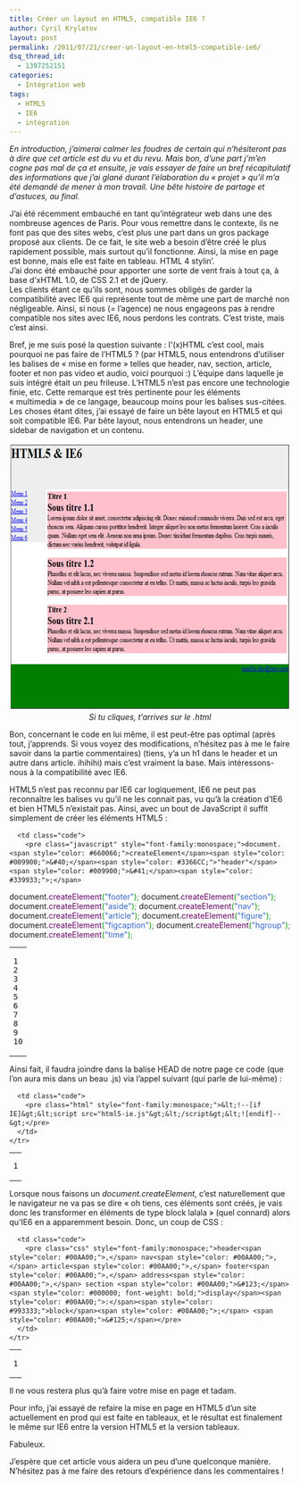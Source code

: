 ```yaml
---
title: Créer un layout en HTML5, compatible IE6 ?
author: Cyril Krylatov
layout: post
permalink: /2011/07/21/creer-un-layout-en-html5-compatible-ie6/
dsq_thread_id:
  - 1397252151
categories:
  - Intégration web
tags:
  - HTML5
  - IE6
  - intégration
---
```

*En introduction, j&rsquo;aimerai calmer les foudres de certain qui n&rsquo;hésiteront pas à dire que cet article est du vu et du revu. Mais bon, d&rsquo;une part j&rsquo;m&rsquo;en cogne pas mal de ça et ensuite, je vais essayer de faire un bref récapitulatif des informations que j&rsquo;ai glané durant l&rsquo;élaboration du &laquo;&nbsp;projet&nbsp;&raquo; qu&rsquo;il m&rsquo;a été demandé de mener à mon travail. Une bête histoire de partage et d&rsquo;astuces, au final.*

<!--more-->

J&rsquo;ai été récemment embauché en tant qu&rsquo;intégrateur web dans une des nombreuse agences de Paris. Pour vous remettre dans le contexte, ils ne font pas que des sites webs, c&rsquo;est plus une part dans un gros package proposé aux clients. De ce fait, le site web a besoin d&rsquo;être créé le plus rapidement possible, mais surtout qu&rsquo;il fonctionne. Ainsi, la mise en page est bonne, mais elle est faite en tableau. HTML 4 stylin&rsquo;.  
J&rsquo;ai donc été embauché pour apporter une sorte de vent frais à tout ça, à base d&rsquo;xHTML 1.0, de CSS 2.1 et de jQuery.  
Les clients étant ce qu&rsquo;ils sont, nous sommes obligés de garder la compatibilité avec IE6 qui représente tout de même une part de marché non négligeable. Ainsi, si nous (= l&rsquo;agence) ne nous engageons pas à rendre compatible nos sites avec IE6, nous perdons les contrats. C&rsquo;est triste, mais c&rsquo;est ainsi.

Bref, je me suis posé la question suivante : l'(x)HTML c&rsquo;est cool, mais pourquoi ne pas faire de l&rsquo;HTML5 ? (par HTML5, nous entendrons d&rsquo;utiliser les balises de &laquo;&nbsp;mise en forme&nbsp;&raquo; telles que header, nav, section, article, footer et non pas video et audio, voici pourquoi :) L&rsquo;équipe dans laquelle je suis intégré était un peu frileuse. L&rsquo;HTML5 n&rsquo;est pas encore une technologie finie, etc. Cette remarque est très pertinente pour les éléments &laquo;&nbsp;multimedia&nbsp;&raquo; de ce langage, beaucoup moins pour les balises sus-citées. Les choses étant dites, j&rsquo;ai essayé de faire un bête layout en HTML5 et qui soit compatible IE6. Par bête layout, nous entendrons un header, une sidebar de navigation et un contenu.

<p style="text-align:center;">
  <a href="http://dl.dropbox.com/u/6058285/HTML5IE6/index.html"><img src="/uploads/2011/07/HTML5IE6_1.jpg" alt="" title="HTML5IE6_1" width="640" height="480" class="alignnone size-full wp-image-132" /></a><br /><em>Si tu cliques, t&rsquo;arrives sur le .html</em>
</p>

Bon, concernant le code en lui même, il est peut-être pas optimal (après tout, j&rsquo;apprends. Si vous voyez des modifications, n&rsquo;hésitez pas à me le faire savoir dans la partie commentaires) (tiens, y&rsquo;a un h1 dans le header et un autre dans article. ihihihi) mais c&rsquo;est vraiment la base. Mais intéressons-nous à la compatibilité avec IE6.

HTML5 n&rsquo;est pas reconnu par IE6 car logiquement, IE6 ne peut pas reconnaître les balises vu qu&rsquo;il ne les connait pas, vu qu&rsquo;à la création d&rsquo;IE6 et bien HTML5 n&rsquo;existait pas. Ainsi, avec un bout de JavaScript il suffit simplement de créer les éléments HTML5 :

<div class="wp_syntax">
  <table>
    <tr>
      <td class="line_numbers">
        <pre>1
2
3
4
5
6
7
8
9
10
</pre>
      </td>
      
      <td class="code">
        <pre class="javascript" style="font-family:monospace;">document.<span style="color: #660066;">createElement</span><span style="color: #009900;">&#40;</span><span style="color: #3366CC;">"header"</span><span style="color: #009900;">&#41;</span><span style="color: #339933;">;</span>
document.<span style="color: #660066;">createElement</span><span style="color: #009900;">&#40;</span><span style="color: #3366CC;">"footer"</span><span style="color: #009900;">&#41;</span><span style="color: #339933;">;</span> 
document.<span style="color: #660066;">createElement</span><span style="color: #009900;">&#40;</span><span style="color: #3366CC;">"section"</span><span style="color: #009900;">&#41;</span><span style="color: #339933;">;</span> 
document.<span style="color: #660066;">createElement</span><span style="color: #009900;">&#40;</span><span style="color: #3366CC;">"aside"</span><span style="color: #009900;">&#41;</span><span style="color: #339933;">;</span> 
document.<span style="color: #660066;">createElement</span><span style="color: #009900;">&#40;</span><span style="color: #3366CC;">"nav"</span><span style="color: #009900;">&#41;</span><span style="color: #339933;">;</span> 
document.<span style="color: #660066;">createElement</span><span style="color: #009900;">&#40;</span><span style="color: #3366CC;">"article"</span><span style="color: #009900;">&#41;</span><span style="color: #339933;">;</span> 
document.<span style="color: #660066;">createElement</span><span style="color: #009900;">&#40;</span><span style="color: #3366CC;">"figure"</span><span style="color: #009900;">&#41;</span><span style="color: #339933;">;</span> 
document.<span style="color: #660066;">createElement</span><span style="color: #009900;">&#40;</span><span style="color: #3366CC;">"figcaption"</span><span style="color: #009900;">&#41;</span><span style="color: #339933;">;</span> 
document.<span style="color: #660066;">createElement</span><span style="color: #009900;">&#40;</span><span style="color: #3366CC;">"hgroup"</span><span style="color: #009900;">&#41;</span><span style="color: #339933;">;</span> 
document.<span style="color: #660066;">createElement</span><span style="color: #009900;">&#40;</span><span style="color: #3366CC;">"time"</span><span style="color: #009900;">&#41;</span><span style="color: #339933;">;</span></pre>
      </td>
    </tr>
  </table>
</div>

Ainsi fait, il faudra joindre dans la balise HEAD de notre page ce code (que l&rsquo;on aura mis dans un beau .js) via l&rsquo;appel suivant (qui parle de lui-même) :

<div class="wp_syntax">
  <table>
    <tr>
      <td class="line_numbers">
        <pre>1
</pre>
      </td>
      
      <td class="code">
        <pre class="html" style="font-family:monospace;">&lt;!--[if IE]&gt;&lt;script src="html5-ie.js"&gt;&lt;/script&gt;&lt;![endif]--&gt;</pre>
      </td>
    </tr>
  </table>
</div>

Lorsque nous faisons un *document.createElement*, c&rsquo;est naturellement que le navigateur ne va pas se dire &laquo;&nbsp;oh tiens, ces éléments sont créés, je vais donc les transformer en éléments de type block lalala&nbsp;&raquo; (quel connard) alors qu&rsquo;IE6 en a apparemment besoin. Donc, un coup de CSS :

<div class="wp_syntax">
  <table>
    <tr>
      <td class="line_numbers">
        <pre>1
</pre>
      </td>
      
      <td class="code">
        <pre class="css" style="font-family:monospace;">header<span style="color: #00AA00;">,</span> nav<span style="color: #00AA00;">,</span> article<span style="color: #00AA00;">,</span> footer<span style="color: #00AA00;">,</span> address<span style="color: #00AA00;">,</span> section <span style="color: #00AA00;">&#123;</span> <span style="color: #000000; font-weight: bold;">display</span><span style="color: #00AA00;">:</span><span style="color: #993333;">block</span><span style="color: #00AA00;">;</span> <span style="color: #00AA00;">&#125;</span></pre>
      </td>
    </tr>
  </table>
</div>

Il ne vous restera plus qu&rsquo;à faire votre mise en page et tadam.

Pour info, j&rsquo;ai essayé de refaire la mise en page en HTML5 d&rsquo;un site actuellement en prod qui est faite en tableaux, et le résultat est finalement le même sur IE6 entre la version HTML5 et la version tableaux.

Fabuleux.

J&rsquo;espère que cet article vous aidera un peu d&rsquo;une quelconque manière. N&rsquo;hésitez pas à me faire des retours d&rsquo;expérience dans les commentaires !